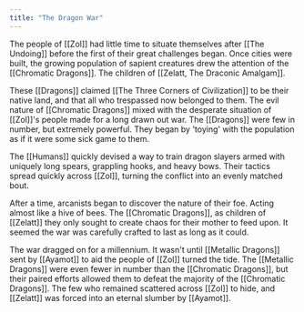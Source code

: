 ```yaml
---
title: "The Dragon War"
---
```

The people of [[Zol]] had little time to situate themselves after [[The Undoing]] before the first of their great challenges began. Once cities were built, the growing population of sapient creatures drew the attention of the [[Chromatic Dragons]]. The children of [[Zelatt, The Draconic Amalgam]].

These [[Dragons]] claimed [[The Three Corners of Civilization]] to be their native land, and that all who trespassed now belonged to them. The evil nature of [[Chromatic Dragons]] mixed with the desperate situation of [[Zol]]'s people made for a long drawn out war. The [[Dragons]] were few in number, but extremely powerful. They began by 'toying' with the population as if it were some sick game to them.

The [[Humans]] quickly devised a way to train dragon slayers armed with uniquely long spears, grappling hooks, and heavy bows. Their tactics spread quickly across [[Zol]], turning the conflict into an evenly matched bout.

After a time, arcanists began to discover the nature of their foe. Acting almost like a hive of bees. The [[Chromatic Dragons]], as children of [[Zelatt]] they only sought to create chaos for their mother to feed upon. It seemed the war was carefully crafted to last as long as it could.

The war dragged on for a millennium. It wasn't until [[Metallic Dragons]] sent by [[Ayamot]] to aid the people of [[Zol]] turned the tide. The [[Metallic Dragons]] were even fewer in number than the [[Chromatic Dragons]], but their paired efforts allowed them to defeat the majority of the [[Chromatic Dragons]]. The few who remained scattered across [[Zol]] to hide, and [[Zelatt]] was forced into an eternal slumber by [[Ayamot]].